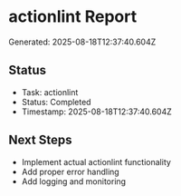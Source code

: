 # actionlint Report

Generated: 2025-08-18T12:37:40.604Z

## Status
- Task: actionlint
- Status: Completed
- Timestamp: 2025-08-18T12:37:40.604Z

## Next Steps
- Implement actual actionlint functionality
- Add proper error handling
- Add logging and monitoring
